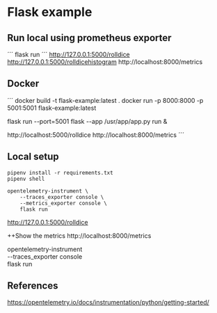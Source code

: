 # Flask example

## Run local using prometheus exporter

´´´
flask run
´´´
http://127.0.0.1:5000/rolldice
http://127.0.0.1:5000/rolldicehistogram
http://localhost:8000/metrics

## Docker
´´´
docker build -t flask-example:latest .
docker run -p  8000:8000 -p 5001:5001 flask-example:latest

flask run --port=5001
flask --app /usr/app/app.py run  &

http://localhost:5000/rolldice
http://localhost:8000/metrics
´´´

## Local setup
```
pipenv install -r requirements.txt
pipenv shell
```

```
opentelemetry-instrument \
    --traces_exporter console \
    --metrics_exporter console \
    flask run
```
http://127.0.0.1:5000/rolldice

++Show the metrics
http://localhost:8000/metrics

opentelemetry-instrument \
    --traces_exporter console \
    flask run

## References
https://opentelemetry.io/docs/instrumentation/python/getting-started/
